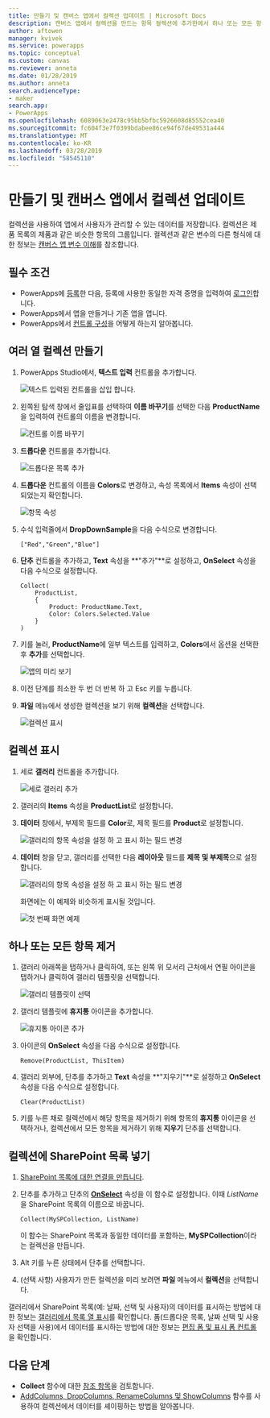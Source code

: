 ```yaml
---
title: 만들기 및 캔버스 앱에서 컬렉션 업데이트 | Microsoft Docs
description: 캔버스 앱에서 컬렉션을 만드는 항목 컬렉션에 추가한에서 하나 또는 모든 항목을 제거
author: aftowen
manager: kvivek
ms.service: powerapps
ms.topic: conceptual
ms.custom: canvas
ms.reviewer: anneta
ms.date: 01/28/2019
ms.author: anneta
search.audienceType:
- maker
search.app:
- PowerApps
ms.openlocfilehash: 6089063e2478c95bb5bfbc5926608d85552cea40
ms.sourcegitcommit: fc604f3e7f0399bdabee86ce94f67de49531a444
ms.translationtype: MT
ms.contentlocale: ko-KR
ms.lasthandoff: 03/28/2019
ms.locfileid: "58545110"
---
```

# <a name="create-and-update-a-collection-in-a-canvas-app"></a>만들기 및 캔버스 앱에서 컬렉션 업데이트

컬렉션을 사용하여 앱에서 사용자가 관리할 수 있는 데이터를 저장합니다. 컬렉션은 제품 목록의 제품과 같은 비슷한 항목의 그룹입니다. 컬렉션과 같은 변수의 다른 형식에 대한 정보는 [캔버스 앱 변수 이해](working-with-variables.md)를 참조합니다.

## <a name="prerequisites"></a>필수 조건

- PowerApps에 [등록](../signup-for-powerapps.md)한 다음, 등록에 사용한 동일한 자격 증명을 입력하여 [로그인](https://web.powerapps.com?utm_source=padocs&utm_medium=linkinadoc&utm_campaign=referralsfromdoc)합니다.
- PowerApps에서 앱을 만들거나 기존 앱을 엽니다.
- PowerApps에서 [컨트롤 구성](add-configure-controls.md)을 어떻게 하는지 알아봅니다.

## <a name="create-a-multicolumn-collection"></a>여러 열 컬렉션 만들기

1. PowerApps Studio에서, **텍스트 입력** 컨트롤을 추가합니다.

    ![텍스트 입력된 컨트롤을 삽입 합니다.](./media/create-update-collection/add-textbox.png)

1. 왼쪽된 탐색 창에서 줄임표를 선택하여 **이름 바꾸기**를 선택한 다음 **ProductName**을 입력하여 컨트롤의 이름을 변경합니다.

    ![컨트롤 이름 바꾸기](./media/create-update-collection/rename-textbox.png)

1. **드롭다운** 컨트롤을 추가합니다.

    ![드롭다운 목록 추가](./media/create-update-collection/add-dropdown.png)

1. **드롭다운** 컨트롤의 이름을 **Colors**로 변경하고, 속성 목록에서 **Items** 속성이 선택되었는지 확인합니다.

    ![항목 속성](./media/create-update-collection/items-property.png)

1. 수식 입력줄에서 **DropDownSample**을 다음 수식으로 변경합니다.

    `["Red","Green","Blue"]`

1. **단추** 컨트롤을 추가하고, **Text** 속성을 **"추가"**로 설정하고, **OnSelect** 속성을 다음 수식으로 설정합니다.

    ```powerapps-dot
    Collect(
        ProductList,
        {
            Product: ProductName.Text,
            Color: Colors.Selected.Value
        }
    )
    ```

1. <F5> 키를 눌러, **ProductName**에 일부 텍스트를 입력하고, **Colors**에서 옵션을 선택한 후 **추가**를 선택합니다.

    ![앱의 미리 보기](./media/create-update-collection/preview-add.png)

1. 이전 단계를 최소한 두 번 더 반복 하 고 Esc 키를 누릅니다.

1. **파일** 메뉴에서 생성한 컬렉션을 보기 위해 **컬렉션**을 선택합니다.

    ![컬렉션 표시](./media/create-update-collection/show-collection.png)

## <a name="show-a-collection"></a>컬렉션 표시

1. 세로 **갤러리** 컨트롤을 추가합니다.

    ![세로 갤러리 추가](./media/create-update-collection/add-gallery.png)

1. 갤러리의 **Items** 속성을 **ProductList**로 설정합니다.

1. **데이터** 창에서, 부제목 필드를 **Color**로, 제목 필드를 **Product**로 설정합니다.

    ![갤러리의 항목 속성을 설정 하 고 표시 하는 필드 변경](./media/create-update-collection/configure-gallery.png)

1. **데이터** 창을 닫고, 갤러리를 선택한 다음 **레이아웃** 필드를 **제목 및 부제목**으로 설정합니다.

    ![갤러리의 항목 속성을 설정 하 고 표시 하는 필드 변경](./media/create-update-collection/change-layout.png)

    화면에는 이 예제와 비슷하게 표시될 것입니다.

    ![첫 번째 화면 예제](./media/create-update-collection/screen-example1.png)

## <a name="remove-one-or-all-items"></a>하나 또는 모든 항목 제거

1. 갤러리 아래쪽을 탭하거나 클릭하여, 또는 왼쪽 위 모서리 근처에서 연필 아이콘을 탭하거나 클릭하여 갤러리 템플릿을 선택합니다.

    ![갤러리 템플릿이 선택](./media/create-update-collection/select-template.png)

1. 갤러리 템플릿에 **휴지통** 아이콘을 추가합니다.

    ![휴지통 아이콘 추가](./media/create-update-collection/trash-icon.png)

1. 아이콘의 **OnSelect** 속성을 다음 수식으로 설정합니다.

    `Remove(ProductList, ThisItem)`

1. 갤러리 외부에, 단추를 추가하고 **Text** 속성을 **"지우기"**로 설정하고 **OnSelect** 속성을 다음 수식으로 설정합니다.

    `Clear(ProductList)`

1. <Alt> 키를 누른 채로 컬렉션에서 해당 항목을 제거하기 위해 항목의 **휴지통** 아이콘을 선택하거나, 컬렉션에서 모든 항목을 제거하기 위해 **지우기** 단추를 선택합니다.

## <a name="put-a-sharepoint-list-into-a-collection"></a>컬렉션에 SharePoint 목록 넣기

1. [SharePoint 목록에 대한 연결을 만듭니다](connections/connection-sharepoint-online.md#create-a-connection).

1. 단추를 추가하고 단추의 **[OnSelect](controls/properties-core.md)** 속성을 이 함수로 설정합니다. 이때 *ListName*을 SharePoint 목록의 이름으로 바꿉니다.<br>

    `Collect(MySPCollection, ListName)`

    이 함수는 SharePoint 목록과 동일한 데이터를 포함하는, **MySPCollection**이라는 컬렉션을 만듭니다.

1. Alt 키를 누른 상태에서 단추를 선택합니다.

1. (선택 사항) 사용자가 만든 컬렉션을 미리 보려면 **파일** 메뉴에서 **컬렉션**을 선택합니다.

갤러리에서 SharePoint 목록(예: 날짜, 선택 및 사용자)의 데이터를 표시하는 방법에 대한 정보는 [갤러리에서 목록 열 표시](connections/connection-sharepoint-online.md#show-list-columns-in-a-gallery)를 확인합니다. 폼(드롭다운 목록, 날짜 선택 및 사용자 선택을 사용)에서 데이터를 표시하는 방법에 대한 정보는 [편집 폼 및 표시 폼 컨트롤](controls/control-form-detail.md)을 확인합니다.

## <a name="next-steps"></a>다음 단계

- **Collect** 함수에 대한 [참조 항목](functions/function-clear-collect-clearcollect.md)을 검토합니다.
- [AddColumns, DropColumns, RenameColumns 및 ShowColumns](functions/function-table-shaping.md) 함수를 사용하여 컬렉션에서 데이터를 셰이핑하는 방법을 알아봅니다.
